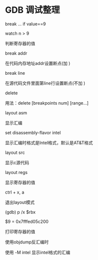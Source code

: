 # GDB 调试整理



break ... if value==9

watch n > 9

判断寄存器的值

break addr

在代码内存地址addr设置断点(加 )

break line

在源代码文件里面第line行设置断点(不加 )

delete

用法：delete [breakpoints num] [range...]

layout asm

显示汇编

set disassembly-flavor intel

显示汇编时格式是Intel格式，默认是AT&T格式

layout src 

显示c源代码

layout regs

显示寄存器的值

ctrl + x, a 

退出layout模式


(gdb) p /x $rbx

$9 = 0x7fffed05c200

打印寄存器的值

使用objdump反汇编时

使用 -M intel 显示intel格式的汇编